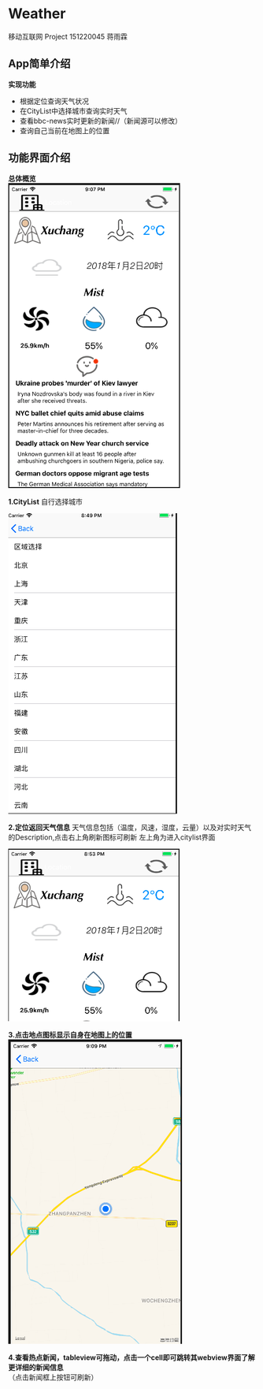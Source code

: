 # Weather
移动互联网 Project
151220045 蒋雨霖

## App简单介绍
**实现功能**
* 根据定位查询天气状况
* 在CityList中选择城市查询实时天气
* 查看bbc-news实时更新的新闻//（新闻源可以修改）
* 查询自己当前在地图上的位置

## 功能界面介绍
**总体概览**   
![Image text](https://github.com/jimmy233/Weather/blob/master/image/%E5%B1%8F%E5%B9%95%E5%BF%AB%E7%85%A7%202018-01-02%20%E4%B8%8B%E5%8D%889.07.35.png)  

**1.CityList**
自行选择城市  

![Image text](https://github.com/jimmy233/Weather/blob/master/image/%E5%B1%8F%E5%B9%95%E5%BF%AB%E7%85%A7%202018-01-02%20%E4%B8%8B%E5%8D%888.49.08.png)  

**2.定位返回天气信息**
天气信息包括（温度，风速，湿度，云量）以及对实时天气的Description,点击右上角刷新图标可刷新
左上角为进入citylist界面  

![Image text](https://github.com/jimmy233/Weather/blob/master/image/%E5%B1%8F%E5%B9%95%E5%BF%AB%E7%85%A7%202018-01-02%20%E4%B8%8B%E5%8D%888.52.59.png)  

**3.点击地点图标显示自身在地图上的位置**  
![Image text](https://github.com/jimmy233/Weather/blob/master/image/%E5%B1%8F%E5%B9%95%E5%BF%AB%E7%85%A7%202018-01-02%20%E4%B8%8B%E5%8D%889.09.20.png)  


**4.查看热点新闻，tableview可拖动，点击一个cell即可跳转其webview界面了解更详细的新闻信息**  
（点击新闻框上按钮可刷新）  








